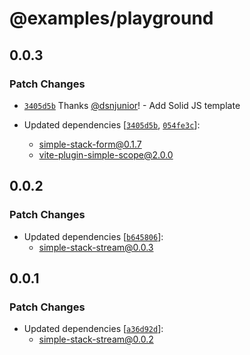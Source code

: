# @examples/playground

## 0.0.3

### Patch Changes

- [`3405d5b`](https://github.com/bholmesdev/simple-stack/commit/3405d5baa881460aaa98e03dc096b9f720824ae9) Thanks [@dsnjunior](https://github.com/dsnjunior)! - Add Solid JS template

- Updated dependencies [[`3405d5b`](https://github.com/bholmesdev/simple-stack/commit/3405d5baa881460aaa98e03dc096b9f720824ae9), [`054fe3c`](https://github.com/bholmesdev/simple-stack/commit/054fe3cfa8c5640359b6ce7e29ec11e910aa9d36)]:
  - simple-stack-form@0.1.7
  - vite-plugin-simple-scope@2.0.0

## 0.0.2

### Patch Changes

- Updated dependencies [[`b645806`](https://github.com/bholmesdev/simple-stack/commit/b645806d3a8f58a8bf1cc21fad8f3295adfa07c5)]:
  - simple-stack-stream@0.0.3

## 0.0.1

### Patch Changes

- Updated dependencies [[`a36d92d`](https://github.com/bholmesdev/simple-stack/commit/a36d92d24c36d00f6fd547930bb2483da817e2ef)]:
  - simple-stack-stream@0.0.2
